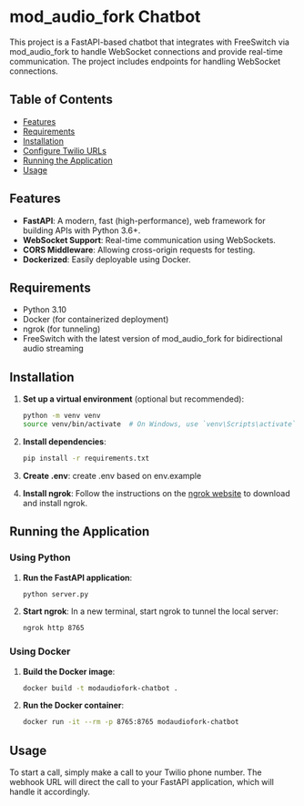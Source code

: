 # mod_audio_fork Chatbot

This project is a FastAPI-based chatbot that integrates with FreeSwitch via mod_audio_fork to handle WebSocket connections and provide real-time communication. The project includes endpoints for handling WebSocket connections.

## Table of Contents

- [Features](#features)
- [Requirements](#requirements)
- [Installation](#installation)
- [Configure Twilio URLs](#configure-twilio-urls)
- [Running the Application](#running-the-application)
- [Usage](#usage)

## Features

- **FastAPI**: A modern, fast (high-performance), web framework for building APIs with Python 3.6+.
- **WebSocket Support**: Real-time communication using WebSockets.
- **CORS Middleware**: Allowing cross-origin requests for testing.
- **Dockerized**: Easily deployable using Docker.

## Requirements

- Python 3.10
- Docker (for containerized deployment)
- ngrok (for tunneling)
- FreeSwitch with the latest version of mod_audio_fork for bidirectional audio streaming

## Installation

1. **Set up a virtual environment** (optional but recommended):
    ```sh
    python -m venv venv
    source venv/bin/activate  # On Windows, use `venv\Scripts\activate`
    ```

2. **Install dependencies**:
    ```sh
    pip install -r requirements.txt
    ```

3. **Create .env**:
    create .env based on env.example

4. **Install ngrok**:
    Follow the instructions on the [ngrok website](https://ngrok.com/download) to download and install ngrok.

## Running the Application

### Using Python

1. **Run the FastAPI application**:
    ```sh
    python server.py
    ```

2. **Start ngrok**:
    In a new terminal, start ngrok to tunnel the local server:
    ```sh
    ngrok http 8765
    ```
### Using Docker

1. **Build the Docker image**:
    ```sh
    docker build -t modaudiofork-chatbot .
    ```

2. **Run the Docker container**:
    ```sh
    docker run -it --rm -p 8765:8765 modaudiofork-chatbot
    ```
## Usage

To start a call, simply make a call to your Twilio phone number. The webhook URL will direct the call to your FastAPI application, which will handle it accordingly.
